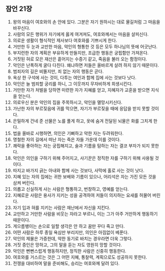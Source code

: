 ## 잠언 21장

1. 왕의 마음이 여호와의 손 안에 있다. 그분은 자기 원하시는 대로 물길처럼 그 마음을 바꾸신다.
2. 사람의 모든 행위가 자기에게 옳게 여겨져도, 여호와께서는 마음을 살피신다.
3. 의로운 생활이 형식적인 제사보다 여호와를 기쁘시게 한다.
4. 거만한 두 눈과 교만한 마음, 악인의 형통한 것 등은 모두 하나님의 뜻에 어긋난다.
5. 부지런한 자의 계획은 부유하게 만들지만, 조급한 행동은 궁핍함만 가져온다.
6. 거짓된 혀로 모은 재산은 흩어지는 수증기 같고, 죽음을 불러 오는 함정이다.
7. 악인은 난폭하게 굴다 다친다. 왜냐하면 저들은 올바르게 살려 하지 않기 때문이다.
8. 범죄자의 길은 비뚤지만, 죄 없는 자의 행동은 곧다.
9. 옥상 한 구석에 사는 것이, 다투는 여인과 함께 집에 사는 것보다 낫다.
10. 악인은 늘 범죄할 궁리를 하니, 그 이웃까지 무자비하게 희생시킨다.
11. 거만한 자가 처벌을 당하면 미련한 자가 지혜를 얻고, 지혜자가 교훈을 받으면 지식을 얻는다.
12. 의로우신 분은 악인의 집을 주목하시고, 악인을 멸망시키신다.
13. 가난한 자의 부르짖음에 귀를 막으면, 자기가 부르짖을 때에 응답을 받지 못할 것이다.
14. 은밀하게 건네 준 선물은 노를 풀게 하고, 옷에 숨겨 전달된 뇌물은 화를 그치게 한다.
15. 법을 올바로 시행하면, 의인은 기뻐하고 악한 자는 두려워한다.
16. 명철한 자의 길에서 떠난 자는 죽은 자들 가운데 이를 것이다.
17. 쾌락을 좋아하는 자는 궁핍해지고, 술과 기름을 탐하는 자는 결코 부자가 되지 못한다.
18. 악인은 의인을 구하기 위해 주어지고, 사기꾼은 정직한 자를 구하기 위해 사용될 것이다.
19. 따지고 바가지 긁는 아내와 함께 사는 것보다, 사막에 홀로 사는 것이 낫다.
20. 지혜 있는 자의 집에는 귀한 보배와 기름이 있으나, 어리석은 자는 가진 모든 것을 삼켜 버린다.
21. 의롭고 신실하게 사는 사람은 형통하고, 번창하고, 영예를 얻는다.
22. 지혜로운 사람은 용사가 지키는 성을 공격하여 저들이 의지하는 요새를 허물어 버린다.
23. 자기 입과 혀를 지키는 사람은 재난에서 자신을 지킨다.
24. 교만하고 거만한 사람을 비웃는 자라고 부르니, 이는 그가 아주 거만하게 행동하기 때문이다.
25. 게으름뱅이는 손으로 일할 생각은 안 하고 꿈만 꾸다 죽고 만다.
26. 어떤 사람은 하루 종일 욕심만 부리지만, 의인은 아낌없이 베푼다.
27. 악인의 제물은 가증한데, 악한 동기로 바치는 경우라면 더욱 그렇다.
28. 거짓 증인은 망하고, 그의 말을 듣는 자도 영원히 망할 것이다.
29. 악인은 뻔뻔스럽게 행동하지만, 정직한 사람은 신중히 행동한다.
30. 여호와를 거스르는 것은 그 어떤 지혜, 통찰력, 계획으로도 성공하지 못한다.
31. 전쟁을 대비하여 말을 준비해도, 승리는 여호와께 달려 있다.